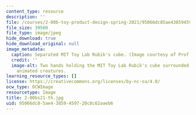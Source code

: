```yaml
---
content_type: resource
description: ''
file: /courses/2-00b-toy-product-design-spring-2021/95066dc85ae43859459720c8c62aaeb6_2-00bs21-th.jpg
file_size: 39560
file_type: image/jpeg
hide_download: true
hide_download_original: null
image_metadata:
  caption: Separated MIT Toy Lab Rubik's cube. (Image courtesy of Prof. David Wallace.)
  credit: ''
  image-alt: Two hands holding the MIT Toy Lab Rubik's cube surrounded by fanciful
    animated creatures.
learning_resource_types: []
license: https://creativecommons.org/licenses/by-nc-sa/4.0/
ocw_type: OCWImage
resourcetype: Image
title: 2-00bs21-th.jpg
uid: 95066dc8-5ae4-3859-4597-20c8c62aaeb6
---
```

